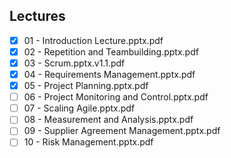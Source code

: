 Lectures
------
- [x] 01 - Introduction Lecture.pptx.pdf
- [x] 02 - Repetition and Teambuilding.pptx.pdf
- [x] 03 - Scrum.pptx.v1.1.pdf
- [x] 04 - Requirements Management.pptx.pdf
- [x] 05 - Project Planning.pptx.pdf
- [ ] 06 - Project Monitoring and Control.pptx.pdf
- [ ] 07 - Scaling Agile.pptx.pdf
- [ ] 08 - Measurement and Analysis.pptx.pdf
- [ ] 09 - Supplier Agreement Management.pptx.pdf
- [ ] 10 - Risk Management.pptx.pdf
